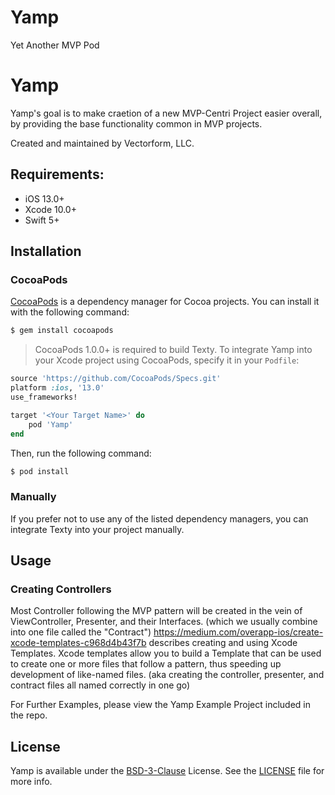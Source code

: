 # Yamp
Yet Another MVP Pod

# Yamp
Yamp's goal is to make craetion of a new MVP-Centri Project easier overall, by providing the base functionality common in MVP projects.

Created and maintained by Vectorform, LLC.

## Requirements:
- iOS 13.0+
- Xcode 10.0+
- Swift 5+

## Installation
### CocoaPods
[CocoaPods](http://cocoapods.org) is a dependency manager for Cocoa projects. You can install it with the following command:
```bash
$ gem install cocoapods
```

> CocoaPods 1.0.0+ is required to build Texty.
To integrate Yamp into your Xcode project using CocoaPods, specify it in your `Podfile`:

```ruby
source 'https://github.com/CocoaPods/Specs.git'
platform :ios, '13.0'
use_frameworks!

target '<Your Target Name>' do
    pod 'Yamp'
end
```
Then, run the following command:

```bash
$ pod install
```

### Manually
If you prefer not to use any of the listed dependency managers, you can integrate Texty into your project manually.

## Usage
### Creating Controllers
Most Controller following the MVP pattern will be created in the vein of ViewController, Presenter, and their Interfaces.  (which we usually combine into one file called the "Contract")  https://medium.com/overapp-ios/create-xcode-templates-c968d4b43f7b describes creating and using Xcode Templates.  Xcode templates allow you to build a Template that can be used to create one or more files that follow a pattern, thus speeding up development of like-named files.  (aka creating the controller, presenter, and contract files all named correctly in one go)




For Further Examples, please view the Yamp Example Project included in the repo. 


## License
Yamp is available under the [BSD-3-Clause](https://opensource.org/licenses/BSD-3-Clause) License. See the [LICENSE](LICENSE) file for more info.
